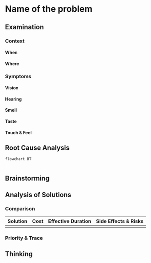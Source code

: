 # Name of the problem

## Examination
[problem overview]: #
[a problem can be of services or env of a system]: #

### Context

#### When
[Specification: year, season, daytime, during & after some events, duration]: #

#### Where
[Localization]: #

### Symptoms
[avoid biases]: #
[collect evidence used by hypothesis built in the root cause analysis phrase]: #
[comparison between actuation and expectation]: #
[specification: location, degree]: #

#### Vision

#### Hearing

#### Smell

#### Taste

#### Touch & Feel

## Root Cause Analysis
[backward cause reasoning for general problems]: #
[recursive trouble shooting for engineering problems to an atomic level (build hypothesis, use evidence (examination  + unit tests))]: #

```mermaid
flowchart BT
	
```
## Brainstorming
[removal of touchable physical objects is applicable]: #
[replacement V.S repair. Localize the problem to an atomic level where fixing it components is more expensive than replacing it as a whole]: #

## Analysis of Solutions

### Comparison
| Solution | Cost | Effective Duration | Side Effects & Risks |
| --- | --- | --- | --- |
|||||

### Priority & Trace
[try from treatments to prevention based on time bound]: #

## Thinking
[Lessons learned from this experience]: #


<!--stackedit_data:
eyJoaXN0b3J5IjpbMjEzNzQ0NjcxNl19
-->